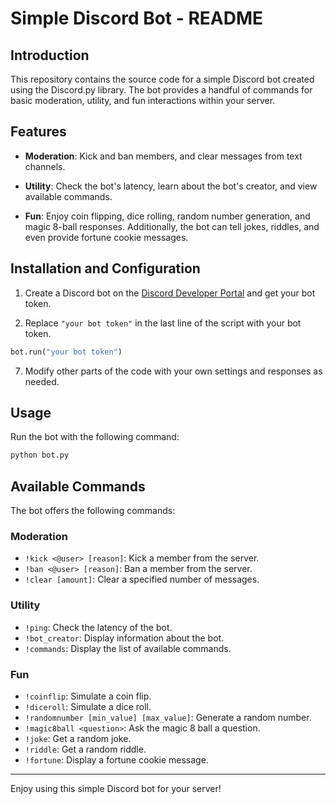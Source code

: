 # Simple Discord Bot - README

## Introduction

This repository contains the source code for a simple Discord bot created using the Discord.py library. The bot provides a handful of commands for basic moderation, utility, and fun interactions within your server.

## Features

- **Moderation**: Kick and ban members, and clear messages from text channels.

- **Utility**: Check the bot's latency, learn about the bot's creator, and view available commands.

- **Fun**: Enjoy coin flipping, dice rolling, random number generation, and magic 8-ball responses. Additionally, the bot can tell jokes, riddles, and even provide fortune cookie messages.

## Installation and Configuration


1. Create a Discord bot on the [Discord Developer Portal](https://discord.com/developers/applications) and get your bot token.

2. Replace `"your bot token"` in the last line of the script with your bot token.

```python
bot.run("your bot token")
```

7. Modify other parts of the code with your own settings and responses as needed.

## Usage

Run the bot with the following command:

```bash
python bot.py
```

## Available Commands

The bot offers the following commands:

### Moderation

- `!kick <@user> [reason]`: Kick a member from the server.
- `!ban <@user> [reason]`: Ban a member from the server.
- `!clear [amount]`: Clear a specified number of messages.

### Utility

- `!ping`: Check the latency of the bot.
- `!bot_creator`: Display information about the bot.
- `!commands`: Display the list of available commands.

### Fun

- `!coinflip`: Simulate a coin flip.
- `!diceroll`: Simulate a dice roll.
- `!randomnumber [min_value] [max_value]`: Generate a random number.
- `!magic8ball <question>`: Ask the magic 8 ball a question.
- `!joke`: Get a random joke.
- `!riddle`: Get a random riddle.
- `!fortune`: Display a fortune cookie message.

------

Enjoy using this simple Discord bot for your server!
